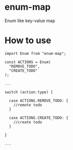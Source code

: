 # enum-map
Enum like key-value map

# How to use

```
import Enum from "enum-map";

const ACTIONS = Enum(
  "REMOVE_TODO",
  "CREATE_TODO"
);

...

switch (action.type) {

  case ACTIONS.REMOVE_TODO: {
    //remote todo
  }

  case ACTIONS.CREATE_TODO: {
    //create todo
  }

}

...
```